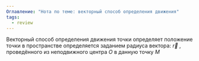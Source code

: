 ```yaml
---
Оглавление: "Нота по теме: векторный способ определения движения"
tags:
  - review
---
```

Векторный способ определения движения точки определяет положение точки в пространстве определяется заданием радиуса вектора: $\vec{r}$ , проведённого из неподвижного центра $O$ в данную точку $M$ 